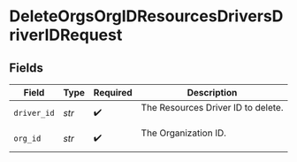 # DeleteOrgsOrgIDResourcesDriversDriverIDRequest


## Fields

| Field                                | Type                                 | Required                             | Description                          |
| ------------------------------------ | ------------------------------------ | ------------------------------------ | ------------------------------------ |
| `driver_id`                          | *str*                                | :heavy_check_mark:                   | The Resources Driver ID to delete.<br/><br/> |
| `org_id`                             | *str*                                | :heavy_check_mark:                   | The Organization ID.<br/><br/>       |